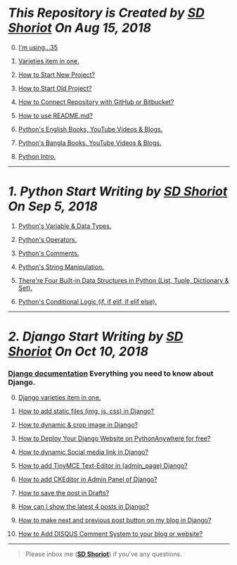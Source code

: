 # *This Repository is Created by [SD Shoriot](https://www.facebook.com/shoriot) On Aug 15, 2018*

0. [I'm using...35](https://github.com/sdshoriot/SD_Shoriot_Library/blob/master/0.%20Start/0.%20Running%20I'm%20using....md)


1. [Varieties item in one.](https://github.com/sdshoriot/SD_Shoriot_Library/blob/master/0.%20Start/1.%20Varieties%20item%20in%20one.md)

2. [How to Start New Project?](https://github.com/sdshoriot/SD_Shoriot_Library/blob/master/0.%20Start/1.%20Project/1.%20start%20new%20project.md)

3. [How to Start Old Project?](https://github.com/sdshoriot/SD_Shoriot_Library/blob/master/0.%20Start/1.%20Project/2.%20start%20old%20project.md)

4. [How to Connect Repository with GitHub or Bitbucket?](https://github.com/sdshoriot/SD_Shoriot_Library/blob/master/0.%20Start/2.%20Git/1.%20repository.md)

5. [How to use README.md?](https://github.com/sdshoriot/SD_Shoriot_Library/blob/master/0.%20Start/2.%20Git/2.%20readme.md)

6. [Python's English Books, YouTube Videos & Blogs.](https://github.com/sdshoriot/SD_Shoriot_Library/blob/master/1.%20Python/0.%20Book/1.%20English%20Book%2CVideos%20%26%20Blogs.md)

7. [Python's Bangla Books, YouTube Videos & Blogs.](https://github.com/sdshoriot/SD_Shoriot_Library/blob/master/1.%20Python/0.%20Book/2.%20Bangla%20Books%2CVideos%20%26%20Blogs.md)

8. [Python Intro.](https://github.com/sdshoriot/SD_Shoriot_Library/blob/master/1.%20Python/2.%20Python%20Intro.md)
---


# *1. Python Start Writing by [SD Shoriot](https://www.facebook.com/shoriot) On Sep 5, 2018*

1. [Python's Variable & Data Types.](https://github.com/sdshoriot/SD_Shoriot_Library/blob/master/1.%20Python/3.%20Variables%20%26%20Data%20Types.md)


2. [Python's Operators.](https://github.com/sdshoriot/SD_Shoriot_Library/blob/master/1.%20Python/4.%20Python%20Operators.md)

3. [Python's Comments.](https://github.com/sdshoriot/SD_Shoriot_Library/blob/master/1.%20Python/5.%20Python%20Comments.md)


4. [Python's String Manipulation.](https://github.com/sdshoriot/SD_Shoriot_Library/blob/master/1.%20Python/6.%20Python%20Strings.md)


5. [There're Four Built-in Data Structures in Python (List, Tuple, Dictionary & Set).](https://github.com/sdshoriot/SD_Shoriot_Library/blob/master/1.%20Python/7.%20Four%20built-in%20Data%20Structures%20in%20Python.md) 



6. [Python's Conditional Logic (if, if elif, if elif else).](https://github.com/sdshoriot/SD_Shoriot_Library/blob/master/1.%20Python/8.%20Python's%20Conditional%20Logic.md)


---


# *2. Django Start Writing by [SD Shoriot](https://www.facebook.com/shoriot) On Oct 10, 2018*


### [Django documentation](https://docs.djangoproject.com/en/2.1/) Everything you need to know about Django.


0. [Django varieties item in one.](https://github.com/sdshoriot/SD_Shoriot_Library/blob/master/2.%20Django/0.%20Django%20Varieties%20item%20in%20one.md)

1. [How to add static files (img, js, css) in Django?](https://github.com/sdshoriot/SD_Shoriot_Library/blob/master/2.%20Django/1.%20How%20to%20add%20static%20files%20(img%2C%20Js%2C%20CSS)%20in%20Django%3F.md)
 
2. [How to dynamic & crop image in Django?](https://github.com/sdshoriot/SD_Shoriot_Library/blob/master/2.%20Django/2.%20How%20to%20dynamic%20image%20%26%20crop%20image%20in%20Django%3F.md)

3. [How to Deploy Your Django Website on PythonAnywhere for free?](https://github.com/sdshoriot/SD_Shoriot_Library/blob/master/2.%20Django/3.%20How%20to%20Deploy%20Your%20Django%20Website%20on%20PythonAnywhere%20for%20free%3F.md)

4. [How to dynamic Social media link in Django?](https://github.com/sdshoriot/SD_Shoriot_Library/blob/master/2.%20Django/4.%20How%20to%20dynamic%20Social%20media%20link%20in%20Django%3F.md)

5. [How to add TinyMCE Text-Editor in (admin_page) Django?](https://github.com/sdshoriot/SD_Shoriot_Library/blob/master/2.%20Django/5.%20How%20to%20add%20TinyMCE%20Text-Editor%20in%20(admin_page)%20Django%3F.md)

6. [How to add CKEditor in Admin Panel of Django?](https://github.com/sdshoriot/SD_Shoriot_Library/blob/master/2.%20Django/6.%20How%20to%20add%20CKEditor%20in%20Admin%20Panel%20of%20Django%3F.md)

7. [How to save the post in Drafts?](https://github.com/sdshoriot/SD_Shoriot_Library/blob/master/2.%20Django/7.%20How%20to%20save%20post%20in%20Drafts%3F.md)

8. [How can I show the latest 4 posts in Django?](https://github.com/sdshoriot/SD_Shoriot_Library/blob/master/2.%20Django/8.%20How%20can%20I%20show%20the%20latest%204%20posts%20in%20Django%3F.md)

9. [How to make next and previous post button on my blog in Django?](https://github.com/sdshoriot/SD_Shoriot_Library/blob/master/2.%20Django/9.%20How%20to%20make%20next%20and%20previous%20post%20button%20on%20my%20blog%20in%20Django%3F.md)

10. [How to Add DISQUS Comment System to your blog or website?](https://github.com/sdshoriot/SD_Shoriot_Library/blob/master/2.%20Django/10.%20How%20to%20Add%20DISQUS%20Comment%20System%20to%20your%20blog%20or%20website%20in%20Django%3F.md)

---

> Please inbox me (**[SD Shoriot](https://www.facebook.com/shoriot)**) if you've any questions. 